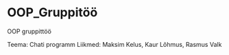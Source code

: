 # OOP_Gruppitöö
OOP gruppittöö

Teema: Chati programm
Liikmed: Maksim Kelus, Kaur Lõhmus, Rasmus Valk
